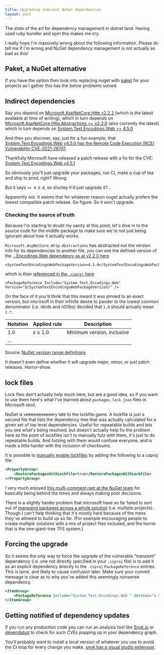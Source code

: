 ```yaml
---
title: Upgrading indirect NuGet dependencies
layout: post
---
```


The state of the art for dependency management in dotnet land. Having used ruby bundler and npm this makes me cry.

I really hope I'm massively wrong about the following information. Please do tell me if I'm wrong and NuGet dependency management is not actually as bad as this!

## Paket, a NuGet alternative

If you have the option then look into replacing nuget with [paket](https://fsprojects.github.io/Paket/) for your projects as I gather this has the below problems solved.

## Indirect dependencies

Say you depend on [Microsoft.AspNetCore.Http v2.2.2](https://www.nuget.org/packages/Microsoft.AspNetCore.Http/2.2.2) (which is the latest available at time of writing), which in turn depends on [Microsoft.AspNetCore.Http.Abstractions >= v2.2.0](https://www.nuget.org/packages/Microsoft.AspNetCore.Http.Abstractions/2.2.0)  (also currently the latest) which in turn depends on [System.Text.Encodings.Web >= 4.5.0]()

And then you discover, say, just for a fun example, that [System.Text.Encodings.Web v4.5.0 has the Remote Code Execution (RCE) Vulnerability CVE-2021-26701](https://github.com/dotnet/announcements/issues/178).

Thankfully Microsoft have released a patch release with a fix for the CVE: [System.Text.Encodings.Web v4.5.1](https://www.nuget.org/packages/System.Text.Encodings.Web/4.5.1)

So obviously you'll just upgrade your packages, run CI, make a cup of tea and ship to prod, right? Wrong.

But it says `>= 4.5.0`, so shurley it'd just upgrade it?...

Apparently not. It seems that for whatever reason nuget actually prefers the *lowest* compatible patch release. Go figure. So it won't upgrade.

### Checking the source of truth

Because I'm starting to doubt my sanity at this point, let's dive in to the source code for the middle package to make sure we're not just being ignorant about how it actually works.

`Microsoft.AspNetCore.Http.Abstractions` has abstracted out the version info for its dependencies to another file, you can see the defined version of the [...Encodings.Web dependency as at v2.2.0 here](https://github.com/aspnet/HttpAbstractions/blob/release/2.2/build/dependencies.props#L24)

```
<SystemTextEncodingsWebPackageVersion>4.5.0</SystemTextEncodingsWebPackageVersion>
```

which is then [referenced in the `.csproj` here](https://github.com/aspnet/HttpAbstractions/blob/release/2.2/src/Microsoft.AspNetCore.Http.Abstractions/Microsoft.AspNetCore.Http.Abstractions.csproj#L23)

```
<PackageReference Include="System.Text.Encodings.Web" Version="$(SystemTextEncodingsWebPackageVersion)" />
```

On the face of it you'd think that this meant it was pinned to an exact version, but microsoft in their infinite desire to pander to the lowest common denominator (i.e. idiots and n00bs) decided that `1.0` should actually mean `1.*`.

| Notation | Applied rule | Description                |
|----------|--------------|----------------------------|
| 1.0      | x ≥ 1.0      | Minimum version, inclusive |
| ...      |              |                            |

Source: [NuGet version range definitions](https://docs.microsoft.com/en-us/nuget/concepts/package-versioning#version-ranges)

It doesn't even define whether it will upgrade major, minor, or just patch releases. Horror-show.

## lock files

Lock files don't actually help much here, but are a good idea, so if you want to use them here's what I've learned about `packages.lock.json` files in Microsoft-land.

NuGet is veeeeeeeeeeery late to the lockfile game. A lockfile is just a second file that lists the dependency tree that was actually calculated for a given set of top level dependencies. Useful for repeatable builds and lets you see what's being resolved, but doesn't actually help fix the problem here as the point of lockfiles isn't to manually futz with them, it's just to do repeatable builds. And futzing with them would confuse everyone, and is made a little harder with the inclusion of checksums.

It is possible to [manually enable lockfiles](https://devblogs.microsoft.com/nuget/enable-repeatable-package-restores-using-a-lock-file/) by adding the following to a csproj file:

```xml
<PropertyGroup>
    <RestorePackagesWithLockFile>true</RestorePackagesWithLockFile>
</PropertyGroup>
```

I very much enjoyed [this multi-comment rant at the NuGet team](https://github.com/NuGet/Home/issues/5602#issuecomment-450269920) for basically being behind the times and always making poor decisions.

There is a slightly harder problem that microsoft have so far failed to sort out of [managing packages across a whole solution](https://github.com/NuGet/Home/wiki/Centrally-managing-NuGet-package-versions) (i.e. multiple projects). Though I can't help thinking that it's mostly hard because of the mess they've allowed to build up so far. (For example encouraging people to create multiple solutions with a mix of project files included, and the horror that is the one-giant-tree TFS system.)

## Forcing the upgrade

So it seems the only way to force the upgrade of the vulnerable "transient" dependency (i.e. one not directly specified in your `.csproj` file) is to add it as an explicit dependency directly to the `.csproj` `PackageReference` entries. This is lame, and likely to cause confusion later. Make sure your commit message is clear as to why you've added this seemingly nonsense dependency.

```xml
<ItemGroup>
	<PackageReference Include="System.Text.Encodings.Web " Version="4.5.1"/>
</ItemGroup>
```

## Getting notified of dependency updates

If you run any production code you can run an analysis tool like [Snyk.io](https://snyk.io/) or [dependabot](https://github.com/dependabot) to check for such CVEs popping up in your dependency graph.

You'll probably want to install a local version of whatever you use to avoid the CI loop for every change you make, [snyk has a visual studio extension](https://marketplace.visualstudio.com/items?itemName=snyk-security.snyk-vulnerability-scanner).
